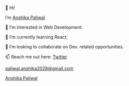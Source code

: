 👋 Hi!

I’m <a href="https://github.com/Anshika-Paliwal">Anshika Paliwal</a>

👀 I’m interested in Web Development.

🌱 I’m currently learning React.

💞️ I’m looking to collaborate on Dev. related opportunities.

📫 Reach me out here:
<a href="https://twitter.com/AnshikaPaliwal4">Twitter</a>

paliwal.anshika2028@gmail.com

<div class="badge-base LI-profile-badge" data-locale="en_US" data-size="medium" data-theme="dark" data-type="VERTICAL" data-vanity="anshika-paliwal" data-version="v1"><a class="badge-base__link LI-simple-link" href="https://in.linkedin.com/in/anshika-paliwal?trk=profile-badge">Anshika Paliwal</a></div>
              
<!---
Anshika-Paliwal/Anshika-Paliwal is a ✨ special ✨ repository because its `README.md` (this file) appears on your GitHub profile.
You can click the Preview link to take a look at your changes.
--->
